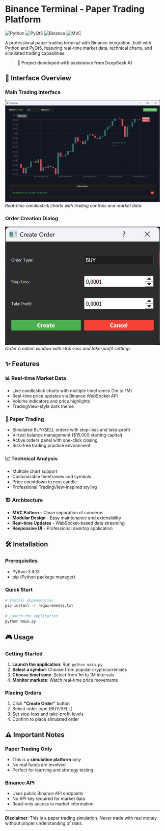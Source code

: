 # Binance Terminal - Paper Trading Platform

![Python](https://img.shields.io/badge/Python-3.9.13-blue.svg)
![PyQt5](https://img.shields.io/badge/GUI-PyQt5-green.svg)
![Binance](https://img.shields.io/badge/Exchange-Binance-orange.svg)
![MVC](https://img.shields.io/badge/Architecture-MVC-purple.svg)

A professional paper trading terminal with Binance integration, built with Python and PyQt5, featuring real-time market data, technical charts, and simulated trading capabilities.

> 🚀 **Project developed with assistance from DeepSeek AI**

## 📸 Interface Overview

### Main Trading Interface
![Main Interface](https://raw.githubusercontent.com/blind192/binance-terminal/main/assets/images/main-interface.png)
*Real-time candlestick charts with trading controls and market data*

### Order Creation Dialog  
![Order Dialog](https://raw.githubusercontent.com/blind192/binance-terminal/main/assets/images/order-dialog.png)
*Order creation window with stop-loss and take-profit settings*

## ✨ Features

### 📊 Real-time Market Data
- Live candlestick charts with multiple timeframes (1m to 1M)
- Real-time price updates via Binance WebSocket API
- Volume indicators and price highlights
- TradingView-style dark theme

### 🎯 Paper Trading
- Simulated BUY/SELL orders with stop-loss and take-profit
- Virtual balance management ($15,000 starting capital)
- Active orders panel with one-click closing
- Risk-free trading practice environment

### 📈 Technical Analysis
- Multiple chart support
- Customizable timeframes and symbols
- Price countdown to next candle
- Professional TradingView-inspired styling

### 🏗️ Architecture
- **MVC Pattern** - Clean separation of concerns
- **Modular Design** - Easy maintenance and extensibility
- **Real-time Updates** - WebSocket-based data streaming
- **Responsive UI** - Professional desktop application

## 🛠️ Installation

### Prerequisites
- Python 3.9.13
- pip (Python package manager)

### Quick Start
```bash
# Install dependencies
pip install -r requirements.txt

# Launch the application
python main.py
```

## 🎮 Usage

### Getting Started
1. **Launch the application**: Run `python main.py`
2. **Select a symbol**: Choose from popular cryptocurrencies  
3. **Choose timeframe**: Select from 1m to 1M intervals
4. **Monitor markets**: Watch real-time price movements

### Placing Orders
1. Click **"Create Order"** button
2. Select order type (BUY/SELL)
3. Set stop-loss and take-profit levels
4. Confirm to place simulated order

## ⚠️ Important Notes

### Paper Trading Only
- This is a **simulation platform** only
- No real funds are involved
- Perfect for learning and strategy testing

### Binance API
- Uses public Binance API endpoints
- No API key required for market data
- Read-only access to market information

---

**Disclaimer**: This is a paper trading simulation. Never trade with real money without proper understanding of risks.

